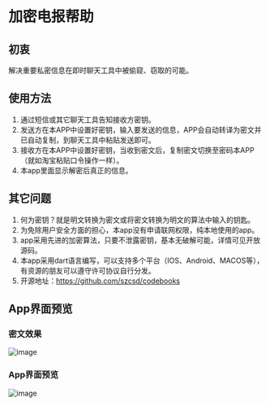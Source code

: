 # 加密电报帮助
## 初衷  
解决重要私密信息在即时聊天工具中被偷窥、窃取的可能。  
## 使用方法
1. 通过短信或其它聊天工具告知接收方密钥。
2. 发送方在本APP中设置好密钥，输入要发送的信息，APP会自动转译为密文并已自动复制，到聊天工具中粘贴发送即可。
3. 接收方在本APP中设置好密钥，当收到密文后，复制密文切换至密码本APP（就如淘宝粘贴口令操作一样）。
4. 本app里面显示解密后真正的信息。
## 其它问题
1. 何为密钥？就是明文转换为密文或将密文转换为明文的算法中输入的钥匙。
2. 为免除用户安全方面的担心，本app没有申请联网权限，纯本地使用的app。
3. app采用先进的加密算法，只要不泄露密钥，基本无破解可能，详情可见开放源码。
4. 本app采用dart语言编写，可以支持多个平台（IOS、Android、MACOS等），有资源的朋友可以遵守许可协议自行分发。
4. 开源地址：https://github.com/szcsd/codebooks
## App界面预览
### 密文效果
![image](https://github.com/szcsd/codebooks/blob/master/assets/img/preview1.jpg?raw=true)
### App界面预览
![image](https://github.com/szcsd/codebooks/blob/master/assets/img/preview2.jpg?raw=true)
